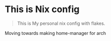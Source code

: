 # This is Nix config

> This is My personal nix config with flakes.

Moving towards making home-manager for arch

